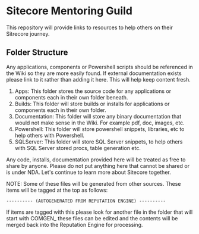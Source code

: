 # Sitecore Mentoring Guild
This repository will provide links to resources to help others on their Sitrecore journey.

## Folder Structure

Any applications, components or Powershell scripts should be referenced in the Wiki so they are more easily found.
If external documentation exists please link to it rather than adding it here. This will help keep content fresh.

1. Apps: This folder stores the source code for any applications or components each in their own folder beneath.
2. Builds: This folder will store builds or installs for applications or components each in their own folder.
3. Documentation: This folder will store any binary documentation that would not make sense in the Wiki.  For example pdf, doc, images, etc.
4. Powershell: This folder will store powershell snippets, libraries, etc to help others with Powershell. 
5. SQLServer: This folder will store SQL Server snippets, to help others with SQL Server stored procs, table generation etc.

Any code, installs, documentation provided here will be treated as free to share by anyone.  Please do not put anything here that cannot be shared or is under NDA.
Let's continue to learn more about Sitecore together.

NOTE: Some of these files will be generated from other sources. These items will be tagged at the top as follows:

    ---------- (AUTOGENERATED FROM REPUTATION ENGINE) ----------

If items are tagged with this please look for another file in the folder that will start with COMGEN_ these files can be edited and the contents will be merged back into the Reputation Engine for processing.
